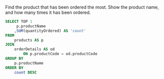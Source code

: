 Find the product that has been ordered the most. Show the product name, and how many times it has been ordered.
```sql
SELECT TOP 1
     p.productName
    ,SUM(quantityOrdered) AS 'count'
FROM
    products AS p
JOIN
    orderDetails AS od
        ON p.productCode = od.productCode
GROUP BY
    p.productName
ORDER BY
    count DESC
```
